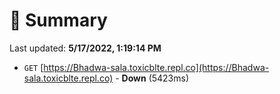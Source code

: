 # 📖 Summary
Last updated: **5/17/2022, 1:19:14 PM**

- `GET` [https://Bhadwa-sala.toxicblte.repl.co](https://Bhadwa-sala.toxicblte.repl.co) - **Down** (5423ms)
